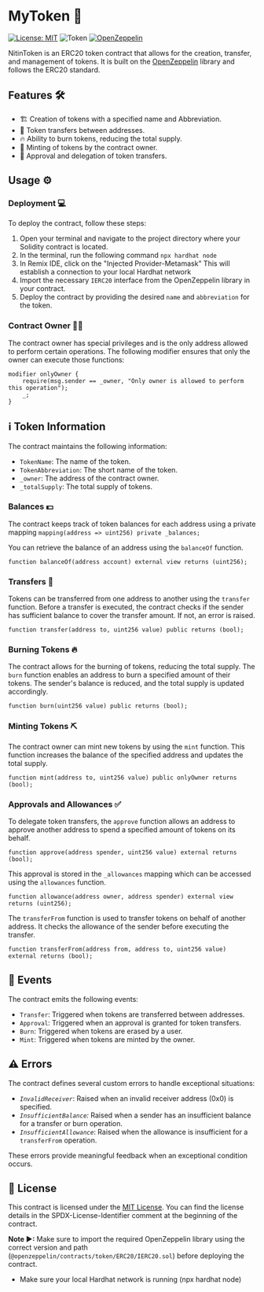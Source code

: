 # MyToken 💎


[![License: MIT](https://img.shields.io/badge/License-MIT-yellow.svg)](https://opensource.org/licenses/MIT)   ![Token](https://img.shields.io/badge/Token-ERC_20-light_green)  [![OpenZeppelin](https://img.shields.io/badge/-OpenZeppelin-9b36d2)](https://www.openzeppelin.com/)


 

NitinToken is an ERC20 token contract that allows for the creation, transfer, and management of tokens. It is built on the [OpenZeppelin](https://www.openzeppelin.com/) library and follows the ERC20 standard.

##  Features 🛠


- 🏗️ Creation of tokens with a specified name and Abbreviation.
- 💸 Token transfers between addresses.
- 🔥 Ability to burn tokens, reducing the total supply.
- 💎 Minting of tokens by the contract owner.
- 🤝 Approval and delegation of token transfers.

##  Usage ⚙

###  Deployment 💻

To deploy the contract, follow these steps:

1. Open your terminal and navigate to the project directory where your Solidity contract is located.
2. In the terminal, run the following command `npx hardhat node`
3. In Remix IDE, click on the "Injected Provider-Metamask" This will establish a connection to your local Hardhat network
2. Import the necessary `IERC20` interface from the OpenZeppelin library in your contract.
3. Deploy the contract by providing the desired `name` and `abbreviation` for the token.

### Contract Owner 👨‍🎓

The contract owner has special privileges and is the only address allowed to perform certain operations. The following modifier ensures that only the owner can execute those functions:

```solidity
modifier onlyOwner {
    require(msg.sender == _owner, "Only owner is allowed to perform this operation");
    _;
}
```

## ℹ️ Token Information 

The contract maintains the following information:

- `TokenName`: The name of the token.
- `TokenAbbreviation`: The short name of the token.
- `_owner`: The address of the contract owner.
- `_totalSupply`: The total supply of tokens.

### Balances 💵

The contract keeps track of token balances for each address using a private mapping `mapping(address => uint256) private _balances;`

You can retrieve the balance of an address using the `balanceOf` function.
```solidity
function balanceOf(address account) external view returns (uint256);
```

### Transfers  🤝
Tokens can be transferred from one address to another using the `transfer` function. Before a transfer is executed, the contract checks if the sender has sufficient balance to cover the transfer amount. If not, an error is raised.
```solidity
function transfer(address to, uint256 value) public returns (bool);
```

### Burning Tokens 🔥
The contract allows for the burning of tokens, reducing the total supply. The `burn` function enables an address to burn a specified amount of their tokens. The sender's balance is reduced, and the total supply is updated accordingly.
```solidity
function burn(uint256 value) public returns (bool);
```

### Minting Tokens ⛏️

The contract owner can mint new tokens by using the `mint` function. This function increases the balance of the specified address and updates the total supply.
```solidity
function mint(address to, uint256 value) public onlyOwner returns (bool);
```

### Approvals and Allowances ✅

To delegate token transfers, the `approve` function allows an address to approve another address to spend a specified amount of tokens on its behalf. 

```solidity
function approve(address spender, uint256 value) external returns (bool);
```

This approval is stored in the `_allowances` mapping which can be accessed using the `allowances` function.

```solidity
function allowance(address owner, address spender) external view returns (uint256);
```

The `transferFrom` function is used to transfer tokens on behalf of another address. It checks the allowance of the sender before executing the transfer.
```solidity
function transferFrom(address from, address to, uint256 value) external returns (bool);
```


## 🔫 Events 

The contract emits the following events:

- `Transfer`: Triggered when tokens are transferred between addresses.
- `Approval`: Triggered when an approval is granted for token transfers.
- `Burn`: Triggered when tokens are erased by a user.
- `Mint`: Triggered when tokens are minted by the owner.

## ⚠️ Errors 

The contract defines several custom errors to handle exceptional situations:

- *`InvalidReceiver`*: Raised when an invalid receiver address (0x0) is specified.
- *`InsufficientBalance`:* Raised when a sender has an insufficient balance for a transfer or burn operation.
- *`InsufficientAllowance`*: Raised when the allowance is insufficient for a `transferFrom` operation.

These errors provide meaningful feedback when an exceptional condition occurs.

## 📄 License 

This contract is licensed under the [MIT License](https://opensource.org/licenses/MIT). You can find the license details in the SPDX-License-Identifier comment at the beginning of the contract.

**Note ▶:** Make sure to import the required OpenZeppelin library using the correct version and path (`@openzeppelin/contracts/token/ERC20/IERC20.sol`) before deploying the contract.
- Make sure your local Hardhat network is running (npx hardhat node)

